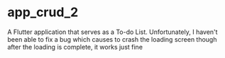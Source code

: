 # app_crud_2

A Flutter application that serves as a To-do List. Unfortunately, I haven't been able to fix a bug which causes to crash the loading screen though after the loading is complete, it works just fine
